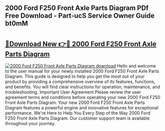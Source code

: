 ## 2000 Ford F250 Front Axle Parts Diagram PDf Free Download - Part-ucS Service Owner Guide bt0mM

# <h2><a href="http://dfk2lg.blite.top/?on=2000+Ford+F250+Front+Axle+Parts+Diagram">🔗Download New 👉🔴 2000 Ford F250 Front Axle Parts Diagram</a></h2>

[![2000 Ford F250 Front Axle Parts Diagram download](https://i.imgur.com/lujVjoI.png)](http://dfk2lg.blite.top/?on=2000+Ford+F250+Front+Axle+Parts+Diagram)
Hello and welcome to the user manual for your newly installed 2000 Ford F250 Front Axle Parts Diagram. This guide is designed to help you get the most out of your product by providing a comprehensive overview of its features, functions, and benefits. You will find clear instructions for operation, maintenance, and troubleshooting. Important User Agreement Please review the user agreement terms and conditions before operating your new 2000 Ford F250 Front Axle Parts Diagram. Your new 2000 Ford F250 Front Axle Parts Diagram features a powerful engine and innovative features for exceptional performance. We're Here to Help You Every Step of the Way 2000 Ford F250 Front Axle Parts Diagram. Our customer support team is available throughout your journey.
